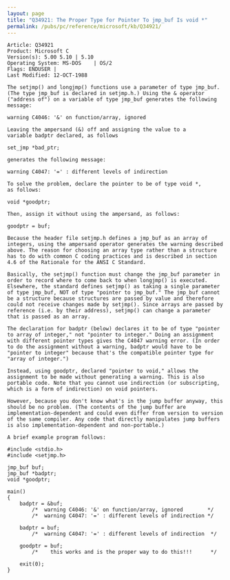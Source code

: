 ```yaml
---
layout: page
title: "Q34921: The Proper Type for Pointer To jmp_buf Is void *"
permalink: /pubs/pc/reference/microsoft/kb/Q34921/
---
```


	Article: Q34921
	Product: Microsoft C
	Version(s): 5.00 5.10 | 5.10
	Operating System: MS-DOS    | OS/2
	Flags: ENDUSER |
	Last Modified: 12-OCT-1988
	
	The setjmp() and longjmp() functions use a parameter of type jmp_buf.
	(The type jmp_buf is declared in setjmp.h.) Using the & operator
	("address of") on a variable of type jmp_buf generates the following
	message:
	
	warning C4046: '&' on function/array, ignored
	
	Leaving the ampersand (&) off and assigning the value to a
	variable badptr declared, as follows
	
	set_jmp *bad_ptr;
	
	generates the following message:
	
	warning C4047: '=' : different levels of indirection
	
	To solve the problem, declare the pointer to be of type void *,
	as follows:
	
	void *goodptr;
	
	Then, assign it without using the ampersand, as follows:
	
	goodptr = buf;
	
	Because the header file setjmp.h defines a jmp_buf as an array of
	integers, using the ampersand operator generates the warning described
	above. The reason for choosing an array type rather than a structure
	has to do with common C coding practices and is described in section
	4.6 of the Rationale for the ANSI C Standard.
	
	Basically, the setjmp() function must change the jmp_buf parameter in
	order to record where to come back to when longjmp() is executed.
	Elsewhere, the standard defines setjmp() as taking a single parameter
	of type jmp_buf, NOT of type "pointer to jmp_buf." The jmp_buf cannot
	be a structure because structures are passed by value and therefore
	could not receive changes made by setjmp(). Since arrays are passed by
	reference (i.e. by their address), setjmp() can change a parameter
	that is passed as an array.
	
	The declaration for badptr (below) declares it to be of type "pointer
	to array of integer," not "pointer to integer." Doing an assignment
	with different pointer types gives the C4047 warning error. (In order
	to do the assignment without a warning, badptr would have to be
	"pointer to integer" because that's the compatible pointer type for
	"array of integer.")
	
	Instead, using goodptr, declared "pointer to void," allows the
	assignment to be made without generating a warning. This is also
	portable code. Note that you cannot use indirection (or subscripting,
	which is a form of indirection) on void pointers.
	
	However, because you don't know what's in the jump buffer anyway, this
	should be no problem. (The contents of the jump buffer are
	implementation-dependent and could even differ from version to version
	of the same compiler. Any code that directly manipulates jump buffers
	is also implementation-dependent and non-portable.)
	
	A brief example program follows:
	
	#include <stdio.h>
	#include <setjmp.h>
	
	jmp_buf buf;
	jmp_buf *badptr;
	void *goodptr;
	
	main()
	{
	    badptr = &buf;
	        /*  warning C4046: '&' on function/array, ignored        */
	        /*  warning C4047: '=' : different levels of indirection */
	
	    badptr = buf;
	        /*  warning C4047: '=' : different levels of indirection  */
	
	    goodptr = buf;
	        /*    this works and is the proper way to do this!!!      */
	
	    exit(0);
	}
